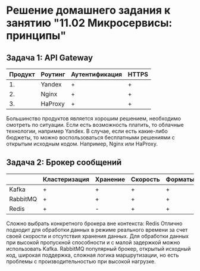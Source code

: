 
# Решение домашнего задания к занятию "11.02 Микросервисы: принципы"

## Задача 1: API Gateway 

| Продукт | Роутинг | Аутентификация | HTTPS |
|---------|---------|----------------|-------|
1. | Yandex  |       +        |       +        | +     |
2. | Nginx   |       +        |       +        | +     |
3. | HaProxy |       +        |       +        | +     |

Большинство продуктов является хорошим решением, необходимо смотреть по ситуации. Если есть возможность платить, то облачные технологии, например Yandex. В случае, если есть какие-либо бюджеты, то можно воспользоваться бесплатными решениями с открытым исходным кодом. Например, Nginx или HaProxy.

## Задача 2: Брокер сообщений

|          | Кластеризация | Хранение | Скорость | Форматы | Права | Простота |
|----------|---------------|----------|--------|---------|-------|----------|
| Kafka    |       +       | +        |    +   |    +    |   +   | +        |
| RabbitMQ |       +       | +        |    +   |    +    |   +   | +        |
| Redis    |       +       | -        |    +   |    +    |   +   | +        |

Сложно выбрать конкретного брокера вне контекста:
Redis Отлично подходит для обработки данных в режиме реального времени за счет своей скорости и отсутствия хранения данных.
Для обработки данных при высокой пропускной способности и с малой задержкой можно использовать Kafka.
RabbitMQ популярный брокер, открытый исходный код, широкая поддержка, сложная логика маршрутизации, но есть проблемы с производительностью при высокой нагрузке.
